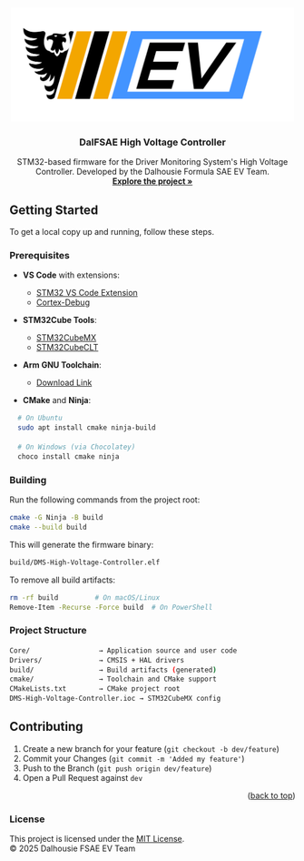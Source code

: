 <a name="readme-top"></a>


<!-- PROJECT LOGO -->
<br />
<div align="center">
  <a href="https://github.com/DalFSAE/high-voltage-controller">
    <img src="images/dms_logo.jpg" alt="Logo" width="500" height="200">
  </a>

<h3 align="center">DalFSAE High Voltage Controller</h3>
  <p align="center">
    STM32-based firmware for the Driver Monitoring System's High Voltage Controller.
    Developed by the Dalhousie Formula SAE EV Team.
    <br />
    <a href="https://github.com/DalFSAE/high-voltage-controller/"><strong>Explore the project »</strong></a>
    <br />
  </p>
</div>

<!-- GETTING STARTED -->
## Getting Started

To get a local copy up and running, follow these steps.

### Prerequisites

- **VS Code** with extensions:
  - [STM32 VS Code Extension](https://marketplace.visualstudio.com/items?itemName=stmicroelectronics.stm32-vscode-extension)
  - [Cortex-Debug](https://marketplace.visualstudio.com/items?itemName=marus25.cortex-debug)
  
- **STM32Cube Tools**:
  - [STM32CubeMX](https://www.st.com/en/development-tools/stm32cubemx.html)
  - [STM32CubeCLT](https://www.st.com/en/development-tools/stm32cubeclt.html)

- **Arm GNU Toolchain**:
  - [Download Link](https://developer.arm.com/downloads/-/arm-gnu-toolchain-downloads)

- **CMake** and **Ninja**:
```sh
  # On Ubuntu
  sudo apt install cmake ninja-build

  # On Windows (via Chocolatey)
  choco install cmake ninja
```

### Building

Run the following commands from the project root: 
```sh 
cmake -G Ninja -B build
cmake --build build
```

This will generate the firmware binary:
```sh
build/DMS-High-Voltage-Controller.elf
```

To remove all build artifacts:
```sh
rm -rf build         # On macOS/Linux
Remove-Item -Recurse -Force build  # On PowerShell
```


### Project Structure 

```sh
Core/                 → Application source and user code
Drivers/              → CMSIS + HAL drivers
build/                → Build artifacts (generated)
cmake/                → Toolchain and CMake support
CMakeLists.txt        → CMake project root
DMS-High-Voltage-Controller.ioc → STM32CubeMX config
```



<!-- CONTRIBUTING -->
## Contributing

1. Create a new branch for your feature (`git checkout -b dev/feature`)
2. Commit your Changes (`git commit -m 'Added my feature'`)
3. Push to the Branch (`git push origin dev/feature`)
4. Open a Pull Request against `dev`

<p align="right">(<a href="#readme-top">back to top</a>)</p>


### License 

This project is licensed under the [MIT License](LICENSE).  
© 2025 Dalhousie FSAE EV Team